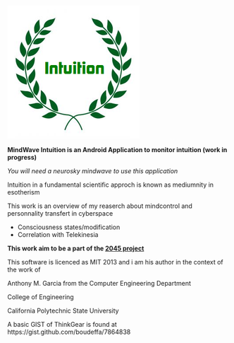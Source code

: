 <img src="res/drawable-hdpi/ic_launcher.png">
<p>
<b>MindWave Intuition is an Android Application to monitor intuition (work in progress)</b> 
</p>
<p><i>You will need a neurosky mindwave to use this application</i>
</p>
<p>
Intuition in a fundamental scientific approch is known as mediumnity in esotherism
</p>
<p>
This work is an overview of my reaserch about mindcontrol and personnality transfert in cyberspace
</p>
<ul>
 <li>Consciousness states/modification</li>
 <li>Correlation with Telekinesia</li>
</ul>
<p>
<b>This work aim to be a part of the <a href="http://2045.com/">2045 project</a></b>
</p>
<p>
This software is licenced as MIT 2013 and i am his author in the context of the work of 
</p>
<p>
Anthony M. Garcia from the Computer Engineering Department
</p>
<p>
College of Engineering
</p>
<p>
California Polytechnic State University
</p>
<p>
A basic GIST of ThinkGear is found at https://gist.github.com/boudeffa/7864838
</p>
